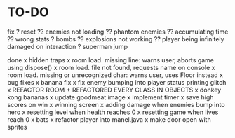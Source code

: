 # TO-DO

fix
? reset
?? enemies not loading
?? phantom enemies
?? accumulating time
?? wrong stats
? bombs
?? explosions not working
?? player being infinitely damaged on interaction
? superman jump

done
x hidden traps
x room load. missing line: warns user, aborts game using dispose()
x room load. file not found, requests name on console
x room load. missing or unrecognized char: warns user, uses Floor instead
x bug fixes
x banana fix
x fix enemy bumping into player status printing glitch
x REFACTOR ROOM + REFACTORED EVERY CLASS IN OBJECTS
x donkey kong bananas
x update goodmeat image
x implement timer
x save high scores on win
x winning screen
x adding damage when enemies bump into hero
x resetting level when health reaches 0
x resetting game when lives reach 0
x bats
x refactor player into manel.java
x make door open with sprites